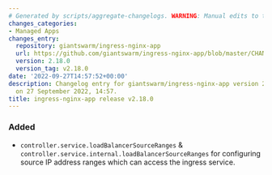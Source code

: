```yaml
---
# Generated by scripts/aggregate-changelogs. WARNING: Manual edits to this files will be overwritten.
changes_categories:
- Managed Apps
changes_entry:
  repository: giantswarm/ingress-nginx-app
  url: https://github.com/giantswarm/ingress-nginx-app/blob/master/CHANGELOG.md#2180---2022-09-27
  version: 2.18.0
  version_tag: v2.18.0
date: '2022-09-27T14:57:52+00:00'
description: Changelog entry for giantswarm/ingress-nginx-app version 2.18.0, published
  on 27 September 2022, 14:57.
title: ingress-nginx-app release v2.18.0
---
```


### Added
- `controller.service.loadBalancerSourceRanges` & `controller.service.internal.loadBalancerSourceRanges` for configuring source IP address ranges which can access the ingress service.
